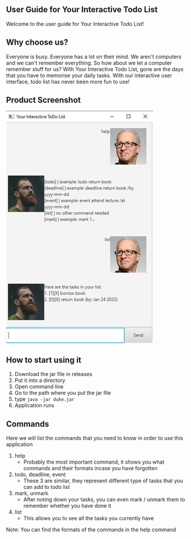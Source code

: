 ## User Guide for Your Interactive Todo List

Welcome to the user guide for Your Interactive Todo List!

## Why choose us?

Everyone is busy. Everyone has a lot on their mind. We aren't computers and we can't remember everything. So how about we let a computer remember stuff for us? With Your Interactive Todo List, gone are the days that you have to memorise your daily tasks. With our interactive user interface, todo list has never been more fun to use!

## Product Screenshot
![Your Interactive Todo List](./Ui.png)

## How to start using it

1. Download the jar file in releases
2. Put it into a directory
3. Open command line
4. Go to the path where you put the jar file
5. type ```java -jar duke.jar```
6. Application runs

## Commands

Here we will list the commands that you need to know in order to use this application

1. help
    - Probably the most important command, it shows you what commands and their formats incase you have forgotten
2. todo, deadline, event
    - These 3 are similar, they represent different type of tasks that you can add to todo list
3. mark, unmark
    - After noting down your tasks, you can even mark / unmark them to remember whether you have done it
4. list
    - This allows you to see all the tasks you currently have

Note: You can find the formats of the commands in the help command
